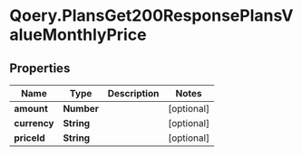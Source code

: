 # Qoery.PlansGet200ResponsePlansValueMonthlyPrice

## Properties

Name | Type | Description | Notes
------------ | ------------- | ------------- | -------------
**amount** | **Number** |  | [optional] 
**currency** | **String** |  | [optional] 
**priceId** | **String** |  | [optional] 


